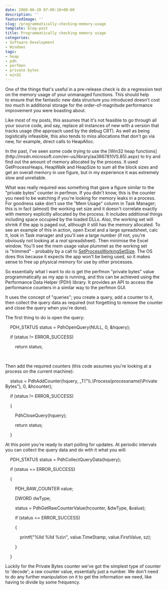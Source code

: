 ```yaml
---
date: 2008-06-20 07:09:10+00:00
description: ''
featuredImage: ''
slug: /programmatically-checking-memory-usage
template: blog-post
title: Programmatically checking memory usage
categories:
- Software Development
- Windows
tags:
- heap
- pdh
- perfmon
- private bytes
- win32
---
```


One of the things that's useful in a pre-release check is do a regression test on the memory usage of your unmanaged functions. This should help to ensure that the fantastic new data structure you introduced doesn't cost _too_ much in additional storage for the order-of-magnitude performance improvement you were boasting about.

Like most of my posts, this assumes that it's not feasible to go through all your source code, and say, replace all instances of new with a version that tracks usage (the approach used by the debug CRT). As well as being logistically infeasible, this also tends to miss allocations that don't go via new, for example, direct calls to HeapAlloc.

<!-- more -->In the past, I've seen some code trying to use the [Win32 heap functions](http://msdn.microsoft.com/en-us/library/aa366781(VS.85).aspx) to try and find out the amount of memory allocated by the process. It used GetProcessHeaps, HeapWalk and HeapSize to sum all the block sizes and get an overall memory in use figure, but in my experience it was extremely slow and unreliable.

What was really required was something that gave a figure similar to the "private bytes" counter in perfmon. If you didn't know, this is the counter you need to be watching if you're looking for memory leaks in a process. For goodness sake don't use the "Mem Usage" column in Task Manager; this is in fact (almost) the working set size and it doesn't correlate exactly with memory explicitly allocated by the process. It includes additional things including space occupied by the loaded DLLs. Also, the working set will shrink if the app is paged out, although it still has the memory allocated. To see an example of this in action, open Excel and a large spreadsheet, calc it, look in Task manager and you'll see a large number (if not, you're obviously not looking at a _real_ spreadsheet). Then minimise the Excel window. You'll see the mem usage value plummet as the working set is "trimmed" - probably by a call to [SetProcessWorkingSetSize](http://msdn.microsoft.com/en-us/library/ms686234(VS.85).aspx). The OS does this because it expects the app won't be being used, so it makes sense to free up physical memory for use by other processes.

So essentially what I want to do is get the perfmon "private bytes" value programmatically as my app is running, and this can be achieved using the Performance Data Helper (PDH) library. It provides an API to access the performance counters in a similar way to the perfmon GUI.

It uses the concept of "queries"; you create a query, add a counter to it, then collect the query data as required (not forgetting to remove the counter and close the query when you're done).

The first thing to do is open the query:





    PDH_STATUS status = PdhOpenQuery(NULL, 0, &hquery);




    if (status != ERROR_SUCCESS)




        return status;






 

Then add the required counters (this code assumes you're looking at a process on the current machine):





    status = PdhAddCounter(hquery, _T("\\\\.\\Process(processname)\\Private Bytes"), 0, &hcounter);




    if (status != ERROR_SUCCESS)




    {




        PdhCloseQuery(hquery);




        return status;




    }






At this point you're ready to start polling for updates. At periodic intervals you can collect the query data and do with it what you will:





    PDH_STATUS status = PdhCollectQueryData(hquery);




    if (status == ERROR_SUCCESS)




    {




        PDH_RAW_COUNTER value;




        DWORD dwType;




        status = PdhGetRawCounterValue(hcounter, &dwType, &value);




        if (status == ERROR_SUCCESS)




        {




            printf("%lld %lld %s\n", value.TimeStamp, value.FirstValue, sz);




        }




    }






Luckily for the Private Bytes counter we've got the simplest type of counter to 'decode'; a raw counter value, essentially just a number. We don't need to do any further manipulation on it to get the information we need, like having to divide by some frequency.

